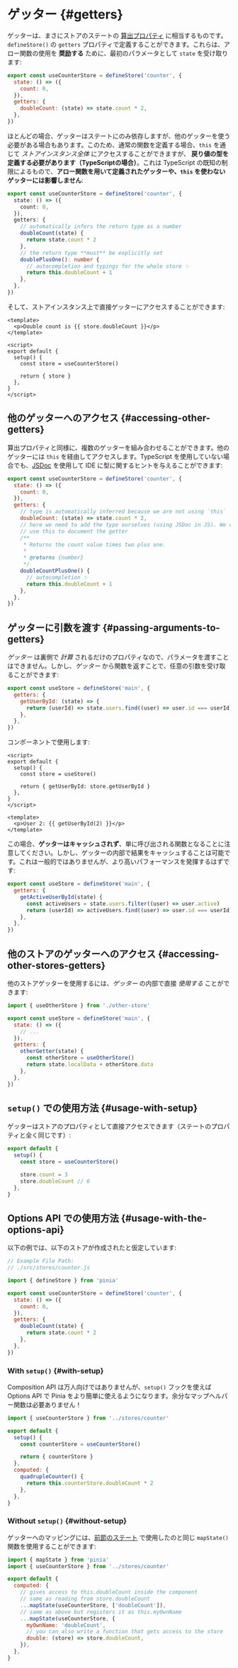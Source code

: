 # ゲッター {#getters}

<VueSchoolLink
  href="https://vueschool.io/lessons/getters-in-pinia"
  title="Learn all about getters in Pinia"
/>

ゲッターは、まさにストアのステートの [算出プロパティ](https://ja.vuejs.org/guide/essentials/computed.html) に相当するものです。`defineStore()` の `getters` プロパティで定義することができます。これらは、アロー関数の使用を **奨励する** ために、最初のパラメータとして `state` を受け取ります:

```js
export const useCounterStore = defineStore('counter', {
  state: () => ({
    count: 0,
  }),
  getters: {
    doubleCount: (state) => state.count * 2,
  },
})
```

ほとんどの場合、ゲッターはステートにのみ依存しますが、他のゲッターを使う必要がある場合もあります。このため、通常の関数を定義する場合、`this` を通じて _ストアインスタンス全体_ にアクセスすることができますが、 **戻り値の型を定義する必要があります（TypeScriptの場合）**。これは TypeScript の既知の制限によるもので、**アロー関数を用いて定義されたゲッターや、`this` を使わないゲッターには影響しません**:

```ts
export const useCounterStore = defineStore('counter', {
  state: () => ({
    count: 0,
  }),
  getters: {
    // automatically infers the return type as a number
    doubleCount(state) {
      return state.count * 2
    },
    // the return type **must** be explicitly set
    doublePlusOne(): number {
      // autocompletion and typings for the whole store ✨
      return this.doubleCount + 1
    },
  },
})
```

そして、ストアインスタンス上で直接ゲッターにアクセスすることができます:

```vue
<template>
  <p>Double count is {{ store.doubleCount }}</p>
</template>

<script>
export default {
  setup() {
    const store = useCounterStore()

    return { store }
  },
}
</script>
```

## 他のゲッターへのアクセス {#accessing-other-getters}

算出プロパティと同様に、複数のゲッターを組み合わせることができます。他のゲッターには `this` を経由してアクセスします。TypeScript を使用していない場合でも、[JSDoc](https://jsdoc.app/tags-returns.html) を使用して IDE に型に関するヒントを与えることができます:

```js
export const useCounterStore = defineStore('counter', {
  state: () => ({
    count: 0,
  }),
  getters: {
    // type is automatically inferred because we are not using `this`
    doubleCount: (state) => state.count * 2,
    // here we need to add the type ourselves (using JSDoc in JS). We can also
    // use this to document the getter
    /**
     * Returns the count value times two plus one.
     *
     * @returns {number}
     */
    doubleCountPlusOne() {
      // autocompletion ✨
      return this.doubleCount + 1
    },
  },
})
```

## ゲッターに引数を渡す {#passing-arguments-to-getters}

_ゲッター_ は裏側で _計算_ されるだけのプロパティなので、パラメータを渡すことはできません。しかし、_ゲッター_ から関数を返すことで、任意の引数を受け取ることができます:

```js
export const useStore = defineStore('main', {
  getters: {
    getUserById: (state) => {
      return (userId) => state.users.find((user) => user.id === userId)
    },
  },
})
```

コンポーネントで使用します:

```vue
<script>
export default {
  setup() {
    const store = useStore()

    return { getUserById: store.getUserById }
  },
}
</script>

<template>
  <p>User 2: {{ getUserById(2) }}</p>
</template>
```

この場合、**ゲッターはキャッシュされず**、単に呼び出される関数となることに注意してください。しかし、ゲッターの内部で結果をキャッシュすることは可能です。これは一般的ではありませんが、より高いパフォーマンスを発揮するはずです:

```js
export const useStore = defineStore('main', {
  getters: {
    getActiveUserById(state) {
      const activeUsers = state.users.filter((user) => user.active)
      return (userId) => activeUsers.find((user) => user.id === userId)
    },
  },
})
```

## 他のストアのゲッターへのアクセス {#accessing-other-stores-getters}

他のストアゲッターを使用するには、_ゲッター_ の内部で直接 _使用する_ ことができます:

```js
import { useOtherStore } from './other-store'

export const useStore = defineStore('main', {
  state: () => ({
    // ...
  }),
  getters: {
    otherGetter(state) {
      const otherStore = useOtherStore()
      return state.localData + otherStore.data
    },
  },
})
```

## `setup()` での使用方法 {#usage-with-setup}

ゲッターはストアのプロパティとして直接アクセスできます（ステートのプロパティと全く同じです）:

```js
export default {
  setup() {
    const store = useCounterStore()

    store.count = 3
    store.doubleCount // 6
  },
}
```

## Options API での使用方法 {#usage-with-the-options-api}

<VueSchoolLink
  href="https://vueschool.io/lessons/access-pinia-getters-in-the-options-api"
  title="Access Pinia Getters via the Options API"
/>

以下の例では、以下のストアが作成されたと仮定しています:

```js
// Example File Path:
// ./src/stores/counter.js

import { defineStore } from 'pinia'

export const useCounterStore = defineStore('counter', {
  state: () => ({
    count: 0,
  }),
  getters: {
    doubleCount(state) {
      return state.count * 2
    },
  },
})
```

### With `setup()` {#with-setup}

Composition API は万人向けではありませんが、`setup()` フックを使えば Options API で Pinia をより簡単に使えるようになります。余分なマップヘルパー関数は必要ありません！

```js
import { useCounterStore } from '../stores/counter'

export default {
  setup() {
    const counterStore = useCounterStore()

    return { counterStore }
  },
  computed: {
    quadrupleCounter() {
      return this.counterStore.doubleCount * 2
    },
  },
}
```

### Without `setup()` {#without-setup}

ゲッターへのマッピングには、[前節のステート](./state.md#usage-with-the-options-api) で使用したのと同じ `mapState()` 関数を使用することができます:

```js
import { mapState } from 'pinia'
import { useCounterStore } from '../stores/counter'

export default {
  computed: {
    // gives access to this.doubleCount inside the component
    // same as reading from store.doubleCount
    ...mapState(useCounterStore, ['doubleCount']),
    // same as above but registers it as this.myOwnName
    ...mapState(useCounterStore, {
      myOwnName: 'doubleCount',
      // you can also write a function that gets access to the store
      double: (store) => store.doubleCount,
    }),
  },
}
```
